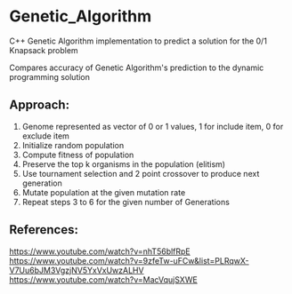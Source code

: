 # Genetic_Algorithm  
C++ Genetic Algorithm implementation to predict a solution for the 0/1 Knapsack problem 

Compares accuracy of Genetic Algorithm's prediction to the dynamic programming solution

## Approach:
1. Genome represented as vector of 0 or 1 values, 1 for include item, 0 for exclude item
2. Initialize random population 
3. Compute fitness of population
4. Preserve the top k organisms in the population (elitism)
5. Use tournament selection and 2 point crossover to produce next generation 
6. Mutate population at the given mutation rate 
7. Repeat steps 3 to 6 for the given number of Generations 

## References:  
https://www.youtube.com/watch?v=nhT56blfRpE  
https://www.youtube.com/watch?v=9zfeTw-uFCw&list=PLRqwX-V7Uu6bJM3VgzjNV5YxVxUwzALHV  
https://www.youtube.com/watch?v=MacVqujSXWE  
